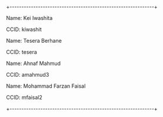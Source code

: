 +-------------------------------------------------------------+

Name: Kei Iwashita

CCID: kiwashit

Name: Tesera Berhane

CCID: tesera

Name: Ahnaf Mahmud

CCID: amahmud3

Name: Mohammad Farzan Faisal

CCID: mfaisal2

+-------------------------------------------------------------+

